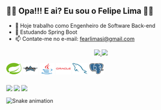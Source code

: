 ## 👋🏼 Opa!!! E ai? Eu sou o Felipe Lima 🤙🏼

- 🔭 Hoje trabalho como Engenheiro de Software Back-end
- 🌱 Estudando Spring Boot
- 📫 Contate-me no e-mail: fearlimasi@gmail.com


<div align="center">
  <a href="https://github.com/felipelimaa">
    <img height="180em" src="https://github-readme-stats.vercel.app/api?username=felipelimaa&show_icons=true&theme=dark&include_all_commits=true&count_private=true" />
    <img height="180em" src="https://github-readme-stats.vercel.app/api/top-langs/?username=felipelimaa&layout=compact&langs_count=7&theme=dark" />
  </a>
</div>

<div style="display: inline_block"><br>
  <img align="center" alt="Felipe-Spring" height="30" width="40" src="https://raw.githubusercontent.com/devicons/devicon/master/icons/spring/spring-original.svg">
  <img align="center" alt="Felipe-Groovy" height="30" width="40" src="https://raw.githubusercontent.com/devicons/devicon/master/icons/groovy/groovy-original.svg">
  <img align="center" alt="Felipe-Java" height="30" width="40" src="https://raw.githubusercontent.com/devicons/devicon/master/icons/java/java-original.svg">
  <img align="center" alt="Felipe-Oracle" height="30" width="40" src="https://raw.githubusercontent.com/devicons/devicon/master/icons/oracle/oracle-original.svg">
  <img align="center" alt="Felipe-Mysql" height="30" width="40" src="https://raw.githubusercontent.com/devicons/devicon/master/icons/mysql/mysql-original.svg">
  <img align="center" alt="Felipe-Postgresql" height="30" width="40" src="https://raw.githubusercontent.com/devicons/devicon/master/icons/postgresql/postgresql-original.svg">
</div>
  
  ##

<div> 
  <a href="https://instagram.com/devfelipelima" target="_blank"><img src="https://img.shields.io/badge/-Instagram-%23E4405F?style=for-the-badge&logo=instagram&logoColor=white" target="_blank"></a>
  <a href = "mailto:fearlimasi@gmail.com"><img src="https://img.shields.io/badge/-Gmail-%23333?style=for-the-badge&logo=gmail&logoColor=white" target="_blank"></a>
  <a href="https://www.linkedin.com/in/felipe-lima-3010" target="_blank"><img src="https://img.shields.io/badge/-LinkedIn-%230077B5?style=for-the-badge&logo=linkedin&logoColor=white" target="_blank"></a> 
 
  ![Snake animation](https://github.com/felipelimaa/felipelimaa/blob/output/github-contribution-grid-snake.svg)
  
</div>

